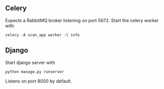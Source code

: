 ## Celery

Expects a RabbitMQ broker listening on port 5672.
Start the celery worker with
```
celery -A scan_app worker -l info
```

## Django

Start django server with
```
python manage.py runserver
```
Listens on port 8000 by default.